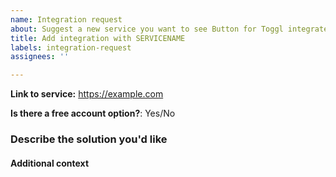 ```yaml
---
name: Integration request
about: Suggest a new service you want to see Button for Toggl integrated with.
title: Add integration with SERVICENAME
labels: integration-request
assignees: ''

---
```


<!-- If you're suggesting changes to an existing integration, please use the "Integration changes" issue template instead! -->

**Link to service:** https://example.com

**Is there a free account option?**: Yes/No

### Describe the solution you'd like

<!-- A clear description of where you'd like to see Button for Toggl appear inside the service. Feel free to include a screenshot. Keep in mind that it should be useful to the wider user base. -->

#### Additional context

<!-- Add any other context or helpful information here. Maybe share how this fits into your workflow? -->
